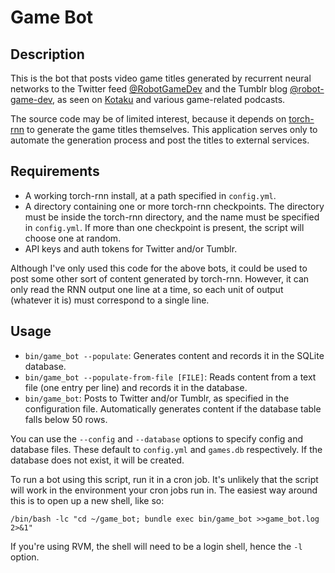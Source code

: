 # Game Bot

## Description

This is the bot that posts video game titles generated by recurrent neural networks to the Twitter feed [@RobotGameDev](https://twitter.com/RobotGameDev) and the Tumblr blog [@robot-game-dev](https://robot-game-dev.tumblr.com/), as seen on [Kotaku](http://kotaku.com/computer-creates-fake-video-games-that-sound-better-tha-1794056069) and various game-related podcasts.

The source code may be of limited interest, because it depends on [torch-rnn](https://github.com/jcjohnson/torch-rnn) to generate the game titles themselves. This application serves only to automate the generation process and post the titles to external services.

## Requirements

* A working torch-rnn install, at a path specified in `config.yml`.
* A directory containing one or more torch-rnn checkpoints. The directory must be inside the torch-rnn directory, and the name must be specified in `config.yml`. If more than one checkpoint is present, the script will choose one at random.
* API keys and auth tokens for Twitter and/or Tumblr.

Although I've only used this code for the above bots, it could be used to post some other sort of content generated by torch-rnn. However, it can only read the RNN output one line at a time, so each unit of output (whatever it is) must correspond to a single line.

## Usage

* `bin/game_bot --populate`: Generates content and records it in the SQLite database.
* `bin/game_bot --populate-from-file [FILE]`: Reads content from a text file (one entry per line) and records it in the database.
* `bin/game_bot`: Posts to Twitter and/or Tumblr, as specified in the configuration file. Automatically generates content if the database table falls below 50 rows.

You can use the `--config` and `--database` options to specify config and database files. These default to `config.yml` and `games.db` respectively. If the database does not exist, it will be created.

To run a bot using this script, run it in a cron job. It's unlikely that the script will work in the environment your cron jobs run in. The easiest way around this is to open up a new shell, like so:

    /bin/bash -lc "cd ~/game_bot; bundle exec bin/game_bot >>game_bot.log 2>&1"

If you're using RVM, the shell will need to be a login shell, hence the `-l` option.
